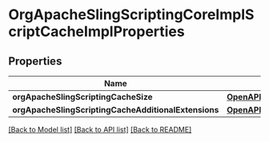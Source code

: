 # OrgApacheSlingScriptingCoreImplScriptCacheImplProperties

## Properties
Name | Type | Description | Notes
------------ | ------------- | ------------- | -------------
**orgApacheSlingScriptingCacheSize** | [**OpenAPI\Server\Model\ConfigNodePropertyInteger**](ConfigNodePropertyInteger.md) |  | [optional] 
**orgApacheSlingScriptingCacheAdditionalExtensions** | [**OpenAPI\Server\Model\ConfigNodePropertyArray**](ConfigNodePropertyArray.md) |  | [optional] 

[[Back to Model list]](../README.md#documentation-for-models) [[Back to API list]](../README.md#documentation-for-api-endpoints) [[Back to README]](../README.md)


